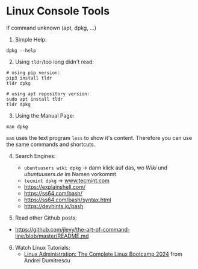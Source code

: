 # Linux Console Tools
If command unknown (apt, dpkg, ...)  
1. Simple Help:
```
dpkg --help
```

2. Using `tldr`/too long didn't read:
```
# using pip version:
pip3 install tldr
tldr dpkg

# using apt repository version:
sudo apt install tldr
tldr dpkg
```

3. Using the Manual Page:
```
man dpkg
```
`man` uses the text program `less` to show it's content. Therefore you can use the same commands and shortcuts.

4. Search Engines:
   - `ubuntuusers wiki dpkg` -> dann klick auf das, wo *Wiki* und *ubuntuusers.de* im Namen vorkommt
   - `tecmint dpkg` -> www.tecmint.com
   - https://explainshell.com/
   - https://ss64.com/bash/
   - https://ss64.com/bash/syntax.html
   - https://devhints.io/bash

5. Read other Github posts:
- https://github.com/jlevy/the-art-of-command-line/blob/master/README.md

6. Watch Linux Tutorials:
   - [Linux Administration: The Complete Linux Bootcamp 2024](https://www.udemy.com/course/master-linux-administration/) from Andrei Dumitrescu

